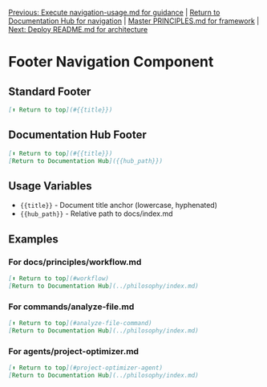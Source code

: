
[Previous: Execute navigation-usage.md for guidance](navigation-usage.md) | [Return to Documentation Hub for navigation](../philosophy/index.md) | [Master PRINCIPLES.md for framework](principles/PRINCIPLES.md) | [Next: Deploy README.md for architecture](README.md)

# Footer Navigation Component

## Standard Footer
```markdown
[⬆ Return to top](#{{title}})
```

## Documentation Hub Footer
```markdown
[⬆ Return to top](#{{title}})
[Return to Documentation Hub]({{hub_path}})
```

## Usage Variables
- `{{title}}` - Document title anchor (lowercase, hyphenated)
- `{{hub_path}}` - Relative path to docs/index.md

## Examples

### For docs/principles/workflow.md
```markdown
[⬆ Return to top](#workflow)
[Return to Documentation Hub](../philosophy/index.md)
```

### For commands/analyze-file.md
```markdown
[⬆ Return to top](#analyze-file-command)
[Return to Documentation Hub](../philosophy/index.md)
```

### For agents/project-optimizer.md
```markdown
[⬆ Return to top](#project-optimizer-agent)
[Return to Documentation Hub](../philosophy/index.md)
```
